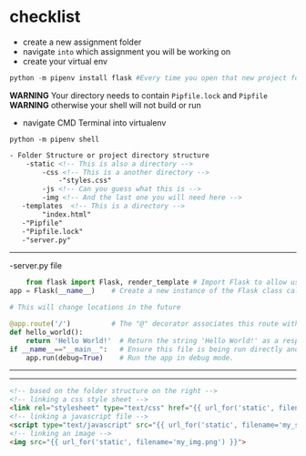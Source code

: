 # checklist
- create a new assignment folder
- navigate ```into``` which assignment you will be working on
- create your virtual env
```py
python -m pipenv install flask #Every time you open that new project folder
```
**WARNING** Your directory needs to contain ```Pipfile.lock``` and ```Pipfile``` 
**WARNING** otherwise your shell will not build or run

- navigate CMD Terminal into virtualenv
```
python -m pipenv shell
```
```html
- Folder Structure or project directory structure
    -static <!-- This is also a directory -->
        -css <!-- This is a another directory -->
            -"styles.css"
        -js <!-- Can you guess what this is -->
        -img <!-- And the last one you will need here -->
   -templates  <!-- This is a directory -->
        "index.html"
   -"Pipfile"
   -"Pipfile.lock"
   -"server.py"
  ```
*******************************************************************************
-server.py file
```py
    from flask import Flask, render_template # Import Flask to allow us to create our app
app = Flask(__name__)    # Create a new instance of the Flask class called "app"

# This will change locations in the future

@app.route('/')          # The "@" decorator associates this route with the function immediately following
def hello_world():
    return 'Hello World!'  # Return the string 'Hello World!' as a response
if __name__=="__main__":   # Ensure this file is being run directly and not from a different module    
    app.run(debug=True)    # Run the app in debug mode.
```
*******************************************************************************


*******************************************************************************
```html
<!-- based on the folder structure on the right -->
<!-- linking a css style sheet -->
<link rel="stylesheet" type="text/css" href="{{ url_for('static', filename='my_style.css') }}">
<!-- linking a javascript file -->
<script type="text/javascript" src="{{ url_for('static', filename='my_script.js') }}"></script>
<!-- linking an image -->
<img src="{{ url_for('static', filename='my_img.png') }}">
```